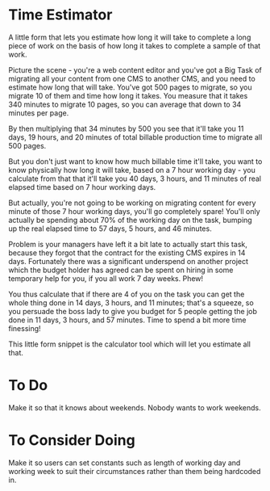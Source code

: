 # Time Estimator
A little form that lets you estimate how long it will take to complete a long piece of work on the basis of how long it takes to complete a sample of that work.

Picture the scene - you're a web content editor and you've got a Big Task of migrating all your content from one CMS to another CMS, and you need to estimate how long that will take. You've got 500 pages to migrate, so you migrate 10 of them and time how long it takes. You measure that it takes 340 minutes to migrate 10 pages, so you can average that down to 34 minutes per page.

By then multiplying that 34 minutes by 500 you see that it'll take you 11 days, 19 hours, and 20 minutes of total billable production time to migrate all 500 pages.

But you don't just want to know how much billable time it'll take, you want to know physically how long it will take, based on a 7 hour working day - you calculate from that that it'll take you 40 days, 3 hours, and 11 minutes of real elapsed time based on 7 hour working days.

But actually, you're not going to be working on migrating content for every minute of those 7 hour working days, you'll go completely spare! You'll only actually be spending about 70% of the working day on the task, bumping up the real elapsed time to 57 days, 5 hours, and 46 minutes.

Problem is your managers have left it a bit late to actually start this task, because they forgot that the contract for the existing CMS expires in 14 days. Fortunately there was a significant underspend on another project which the budget holder has agreed can be spent on hiring in some temporary help for you, if you all work 7 day weeks. Phew!

You thus calculate that if there are 4 of you on the task you can get the whole thing done in 14 days, 3 hours, and 11 minutes; that's a squeeze, so you persuade the boss lady to give you budget for 5 people getting the job done in 11 days, 3 hours, and 57 minutes. Time to spend a bit more time finessing!

This little form snippet is the calculator tool which will let you estimate all that.

# To Do
Make it so that it knows about weekends. Nobody wants to work weekends.

# To Consider Doing
Make it so users can set constants such as length of working day and working week to suit their circumstances rather than them being hardcoded in.
